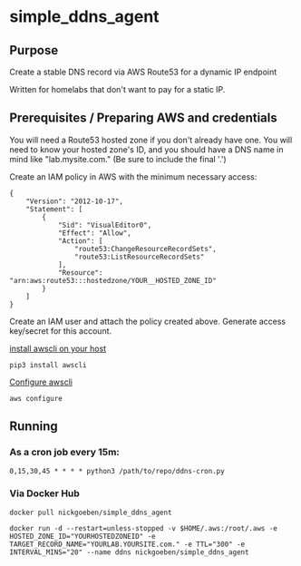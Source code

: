 # simple_ddns_agent

## Purpose
Create a stable DNS record via AWS Route53 for a dynamic IP endpoint

Written for homelabs that don't want to pay for a static IP.

## Prerequisites / Preparing AWS and credentials

You will need a Route53 hosted zone if you don't already have one. You will need to know your hosted zone's ID, and you should have a DNS name in mind like "lab.mysite.com." (Be sure to include the final '.')

Create an IAM policy in AWS with the minimum necessary access:
```
{
    "Version": "2012-10-17",
    "Statement": [
        {
            "Sid": "VisualEditor0",
            "Effect": "Allow",
            "Action": [
                "route53:ChangeResourceRecordSets",
                "route53:ListResourceRecordSets"
            ],
            "Resource": "arn:aws:route53:::hostedzone/YOUR__HOSTED_ZONE_ID"
        }
    ]
}
```

Create an IAM user and attach the policy created above. Generate access key/secret for this account.

[install awscli on your host](https://docs.aws.amazon.com/cli/latest/userguide/cli-chap-install.html)
```
pip3 install awscli
```

[Configure awscli](https://docs.aws.amazon.com/cli/latest/userguide/cli-chap-configure.html#cli-quick-configuration)
```
aws configure
```

## Running
### As a cron job every 15m:
```
0,15,30,45 * * * * python3 /path/to/repo/ddns-cron.py
```

### Via Docker Hub
```
docker pull nickgoeben/simple_ddns_agent

docker run -d --restart=unless-stopped -v $HOME/.aws:/root/.aws -e HOSTED_ZONE_ID="YOURHOSTEDZONEID" -e TARGET_RECORD_NAME="YOURLAB.YOURSITE.com." -e TTL="300" -e INTERVAL_MINS="20" --name ddns nickgoeben/simple_ddns_agent
```
